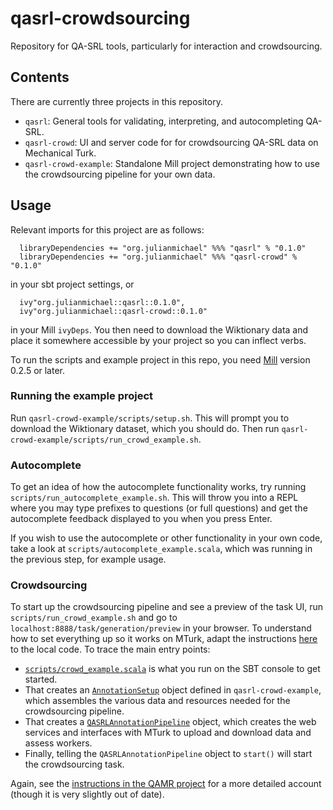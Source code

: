 # qasrl-crowdsourcing

Repository for QA-SRL tools, particularly for interaction and crowdsourcing.

## Contents

There are currently three projects in this repository.

 * `qasrl`: General tools for validating, interpreting, and autocompleting QA-SRL.
 * `qasrl-crowd`: UI and server code for for crowdsourcing QA-SRL data on Mechanical Turk.
 * `qasrl-crowd-example`: Standalone Mill project demonstrating how to use the crowdsourcing pipeline for your own data.

## Usage

Relevant imports for this project are as follows:
```
  libraryDependencies += "org.julianmichael" %%% "qasrl" % "0.1.0"
  libraryDependencies += "org.julianmichael" %%% "qasrl-crowd" % "0.1.0"
```
in your sbt project settings, or 
```
  ivy"org.julianmichael::qasrl::0.1.0",
  ivy"org.julianmichael::qasrl-crowd::0.1.0"
```
in your Mill `ivyDeps`.
You then need to download the Wiktionary data and place it somewhere accessible by your project
so you can inflect verbs.

To run the scripts and example project in this repo, you need
[Mill](http://www.lihaoyi.com/mill/index.html) version 0.2.5 or later.

### Running the example project

Run `qasrl-crowd-example/scripts/setup.sh`.
This will prompt you to download the Wiktionary dataset, which you should do.
Then run `qasrl-crowd-example/scripts/run_crowd_example.sh`.

### Autocomplete

To get an idea of how the autocomplete functionality works, try running `scripts/run_autocomplete_example.sh`.
This will throw you into a REPL where you may type prefixes to questions (or full questions)
and get the autocomplete feedback displayed to you when you press Enter.

If you wish to use the autocomplete or other functionality in your own code,
take a look at `scripts/autocomplete_example.scala`, which was running in the previous step, for example usage.

### Crowdsourcing

To start up the crowdsourcing pipeline and see a preview of the task UI, run `scripts/run_crowd_example.sh` and go to
`localhost:8888/task/generation/preview` in your browser.
To understand how to set everything up so it works on MTurk,
adapt the instructions [here](https://github.com/uwnlp/qamr/tree/master/code)
to the local code. To trace the main entry points:

 * [`scripts/crowd_example.scala`](https://github.com/julianmichael/qasrl-crowdsourcing/blob/master/qasrl-crowd-example/scripts/crowd_example.scala)
   is what you run on the SBT console to get started.
 * That creates an [`AnnotationSetup`](https://github.com/julianmichael/qasrl-crowdsourcing/blob/master/qasrl-crowd-example/example/src-jvm/example/AnnotationSetup.scala) object defined in `qasrl-crowd-example`,
   which assembles the various data and resources needed for the crowdsourcing pipeline.
 * That creates a [`QASRLAnnotationPipeline`](https://github.com/julianmichael/qasrl-crowdsourcing/blob/master/qasrl-crowd/src-jvm/qasrl/crowd/QASRLAnnotationPipeline.scala) object,
   which creates the web services and interfaces with MTurk to upload and download data and assess workers.
 * Finally, telling the `QASRLAnnotationPipeline` object to `start()` will start the crowdsourcing task.
 
Again, see the [instructions in the QAMR project](https://github.com/uwnlp/qamr/tree/master/code) for a more detailed account (though it is very slightly out of date).
